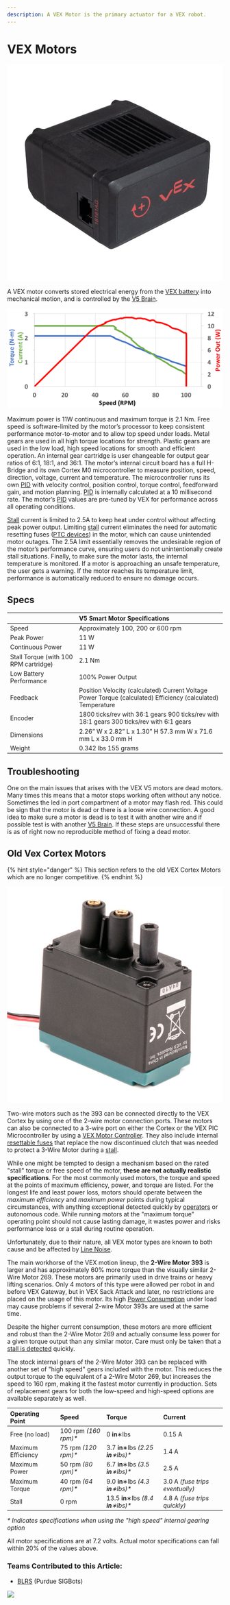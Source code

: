 ```yaml
---
description: A VEX Motor is the primary actuator for a VEX robot.
---
```


# VEX Motors

[![](../../../.gitbook/assets/276-4840-v5-smart-motor-front-iso_1.jpg)](https://phabricator.purduesigbots.com/file/data/zj7tgci7uyl2xaycrsqx/PHID-FILE-d43ssak5kxp4ijd44vbv/vex_motor_393.jpg)

A VEX motor converts stored electrical energy from the [VEX battery](vex-battery.md) into mechanical motion, and is controlled by the [V5 Brain](vex-v5-brain/).

![](../../../.gitbook/assets/image66.png)

Maximum power is 11W continuous and maximum torque is 2.1 Nm. Free speed is software-limited by the motor’s processor to keep consistent performance motor-to-motor and to allow top speed under loads. Metal gears are used in all high torque locations for strength. Plastic gears are used in the low load, high speed locations for smooth and efficient operation. An internal gear cartridge is user changeable for output gear ratios of 6:1, 18:1, and 36:1. The motor’s internal circuit board has a full H-Bridge and its own Cortex M0 microcontroller to measure position, speed, direction, voltage, current and temperature. The microcontroller runs its own [PID](../../../software/control-algorithms/pid-controller.md) with velocity control, position control, torque control, feedforward gain, and motion planning. [PID](../../../software/control-algorithms/pid-controller.md) is internally calculated at a 10 millisecond rate. The motor’s [PID](../../../software/control-algorithms/pid-controller.md) values are pre-tuned by VEX for performance across all operating conditions.

[Stall](../../stalling.md) current is limited to 2.5A to keep heat under control without affecting peak power output. Limiting [stall](../../stalling.md) current eliminates the need for automatic resetting fuses \([PTC devices](../../resettable-fuse-ptc.md)\) in the motor, which can cause unintended motor outages. The 2.5A limit essentially removes the undesirable region of the motor’s performance curve, ensuring users do not unintentionally create stall situations. Finally, to make sure the motor lasts, the internal temperature is monitored. If a motor is approaching an unsafe temperature, the user gets a warning. If the motor reaches its temperature limit, performance is automatically reduced to ensure no damage occurs.

## Specs

|  | **V5 Smart Motor Specifications** |
| :--- | :--- |
| Speed | Approximately 100, 200 or 600 rpm |
| Peak Power | 11 W |
| Continuous Power | 11 W |
| Stall Torque \(with 100 RPM cartridge\) | 2.1 Nm |
| Low Battery Performance | 100% Power Output |
| Feedback | Position Velocity \(calculated\) Current Voltage Power Torque \(calculated\) Efficiency \(calculated\) Temperature |
| Encoder | 1800 ticks/rev with 36:1 gears 900 ticks/rev with 18:1 gears 300 ticks/rev with 6:1 gears |
| Dimensions | 2.26” W x 2.82” L x 1.30” H 57.3 mm W x 71.6 mm L x 33.0 mm H |
| Weight | 0.342 lbs 155 grams |

## Troubleshooting

One on the main issues that arises with the VEX V5 motors are dead motors. Many times this means that a motor stops working often without any notice. Sometimes the led in port compartment of a motor may flash red. This could be sign that the motor is dead or there is a loose wire connection. A good idea to make sure a motor is dead is to test it with another wire and if possible test is with another [V5 Brain](vex-v5-brain/). If these steps are unsuccessful there is as of right now no reproducible method of fixing a dead motor.

## Old Vex Cortex Motors

{% hint style="danger" %}
This section refers to the old VEX Cortex Motors which are no longer competitive.
{% endhint %}

![](../../../.gitbook/assets/276-2177-2-wire-motor-393.jpg)

Two-wire motors such as the 393 can be connected directly to the VEX Cortex by using one of the 2-wire motor connection ports. These motors can also be connected to a 3-wire port on either the Cortex or the VEX PIC Microcontroller by using a [VEX Motor Controller](motor-controller.md). They also include internal [resettable fuses](../../resettable-fuse-ptc.md) that replace the now discontinued clutch that was needed to protect a 3-Wire Motor during a [stall](../../stalling.md).

While one might be tempted to design a mechanism based on the rated "stall" torque or free speed of the motor, **these are not actually realistic specifications**. For the most commonly used motors, the torque and speed at the points of maximum efficiency, power, and torque are listed. For the longest life and least power loss, motors should operate between the _maximum efficiency_ and _maximum power_ points during typical circumstances, with anything exceptional detected quickly by [operators](../../../software/competition-specific/operator-control.md) or autonomous code. While running motors at the "maximum torque" operating point should not cause lasting damage, it wastes power and risks performance loss or a stall during routine operation.

Unfortunately, due to their nature, all VEX motor types are known to both cause and be affected by [Line Noise](../../line-noise.md).

The main workhorse of the VEX motion lineup, the **2-Wire Motor 393** is larger and has approximately 60% more torque than the visually similar 2-Wire Motor 269. These motors are primarily used in drive trains or heavy lifting scenarios. Only 4 motors of this type were allowed per robot in and before VEX Gateway, but in VEX Sack Attack and later, no restrictions are placed on the usage of this motor. Its high [Power Consumption](../../power-consumption.md) under load may cause problems if several 2-wire Motor 393s are used at the same time.

Despite the higher current consumption, these motors are more efficient and robust than the 2-Wire Motor 269 and actually consume less power for a given torque output than any similar motor. Care must only be taken that a [stall is detected](../../../software/stall-detection.md) quickly.

The stock internal gears of the 2-Wire Motor 393 can be replaced with another set of "high speed" gears included with the motor. This reduces the output torque to the equivalent of a 2-Wire Motor 269, but increases the speed to 160 rpm, making it the fastest motor currently in production. Sets of replacement gears for both the low-speed and high-speed options are available separately as well.

| Operating Point | Speed | Torque | Current |
| :--- | :--- | :--- | :--- |
| Free \(no load\) | 100 rpm _\(160 rpm\)\*_ | 0 **in**∗lbs | 0.15 A |
| Maximum Efficiency | 75 rpm _\(120 rpm\)\*_ | 3.7 **in**∗lbs _\(2.25 **in**∗lbs\)\*_ | 1.4 A |
| Maximum Power | 50 rpm _\(80 rpm\)\*_ | 6.7 **in**∗lbs _\(3.5 **in**∗lbs\)\*_ | 2.5 A |
| Maximum Torque | 40 rpm _\(64 rpm\)\*_ | 9.0 **in**∗lbs _\(4.3 **in**∗lbs\)\*_ | 3.0 A _\(fuse trips eventually\)_ |
| Stall | 0 rpm | 13.5 **in**∗lbs _\(8.4 **in**∗lbs\)\*_ | 4.8 A _\(fuse trips quickly\)_ |

_\* Indicates specifications when using the "high speed" internal gearing option_

All motor specifications are at 7.2 volts. Actual motor specifications can fall within 20% of the values above.

### Teams Contributed to this Article:

* [BLRS](https://purduesigbots.com/) \(Purdue SIGBots\)

[![](https://phabricator.purduesigbots.com/file/data/xfsxac7r5dlrvgtw2ai2/PHID-FILE-yh73ypyibvbwlvmj5sue/vex_motor_393_curve.png)](https://phabricator.purduesigbots.com/file/data/xfsxac7r5dlrvgtw2ai2/PHID-FILE-yh73ypyibvbwlvmj5sue/vex_motor_393_curve.png)

